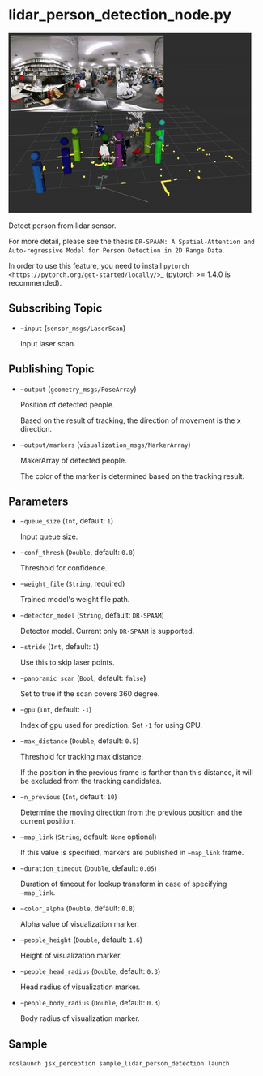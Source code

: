 # lidar_person_detection_node.py

![](images/lidar_person_detection_node.gif)

Detect person from lidar sensor.

For more detail, please see the thesis `DR-SPAAM: A Spatial-Attention and Auto-regressive Model for Person Detection in 2D Range Data`.

In order to use this feature, you need to install `pytorch <https://pytorch.org/get-started/locally/>`_ (pytorch >= 1.4.0 is recommended).


## Subscribing Topic

* `~input` (`sensor_msgs/LaserScan`)

  Input laser scan.


## Publishing Topic

* `~output` (`geometry_msgs/PoseArray`)

  Position of detected people.

  Based on the result of tracking, the direction of movement is the x direction.

* `~output/markers` (`visualization_msgs/MarkerArray`)

  MakerArray of detected people.

  The color of the marker is determined based on the tracking result.

## Parameters

* `~queue_size` (`Int`, default: `1`)

  Input queue size.

* `~conf_thresh` (`Double`, default: `0.8`)

  Threshold for confidence.

* `~weight_file` (`String`, required)

  Trained model's weight file path.

* `~detector_model` (`String`, default: `DR-SPAAM`)

  Detector model. Current only `DR-SPAAM` is supported.

* `~stride` (`Int`, default: `1`)

  Use this to skip laser points.

* `~panoramic_scan` (`Bool`, default: `false`)

  Set to true if the scan covers 360 degree.

* `~gpu` (`Int`, default: `-1`)

  Index of gpu used for prediction. Set `-1` for using CPU.

* `~max_distance` (`Double`, default: `0.5`)

  Threshold for tracking max distance.

  If the position in the previous frame is farther than this distance, it will be excluded from the tracking candidates.

* `~n_previous` (`Int`, default: `10`)

  Determine the moving direction from the previous position and the current position.

* `~map_link` (`String`, default: `None` optional)

  If this value is specified, markers are published in `~map_link` frame.

* `~duration_timeout` (`Double`, default: `0.05`)

  Duration of timeout for lookup transform in case of specifying `~map_link`.

* `~color_alpha` (`Double`, default: `0.8`)

  Alpha value of visualization marker.

* `~people_height` (`Double`, default: `1.6`)

  Height of visualization marker.

* `~people_head_radius` (`Double`, default: `0.3`)

  Head radius of visualization marker.

* `~people_body_radius` (`Double`, default: `0.3`)

  Body radius of visualization marker.

## Sample

```bash
roslaunch jsk_perception sample_lidar_person_detection.launch
```
